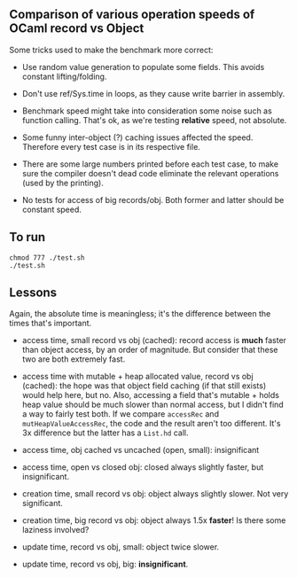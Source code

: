 ## Comparison of various operation speeds of OCaml record vs Object

Some tricks used to make the benchmark more correct:

- Use random value generation to populate some fields. This avoids constant lifting/folding.

- Don't use ref/Sys.time in loops, as they cause write barrier in assembly.

- Benchmark speed might take into consideration some noise such as function calling. That's ok, as we're testing **relative** speed, not absolute.

- Some funny inter-object (?) caching issues affected the speed. Therefore every test case is in its respective file.

- There are some large numbers printed before each test case, to make sure the compiler doesn't dead code eliminate the relevant operations (used by the printing).

- No tests for access of big records/obj. Both former and latter
should be constant speed.

## To run
```
chmod 777 ./test.sh
./test.sh
```

## Lessons

Again, the absolute time is meaningless; it's the difference between the times that's important.

- access time, small record vs obj (cached): record access is **much** faster than object access, by an order of magnitude. But consider that these two are both extremely fast.

- access time with mutable + heap allocated value, record vs obj (cached): the hope was that object field caching (if that still exists) would help here, but no. Also, accessing a field that's mutable + holds heap value should be much slower than normal access, but I didn't find a way to fairly test both. If we compare `accessRec` and `mutHeapValueAccessRec`, the code and the result aren't too different. It's 3x difference but the latter has a `List.hd` call.

- access time, obj cached vs uncached (open, small): insignificant

- access time, open vs closed obj: closed always slightly faster, but insignificant.

- creation time, small record vs obj: object always slightly slower. Not very significant.

- creation time, big record vs obj: object always 1.5x **faster**! Is there some laziness involved?

- update time, record vs obj, small: object twice slower.

- update time, record vs obj, big: **insignificant**.
